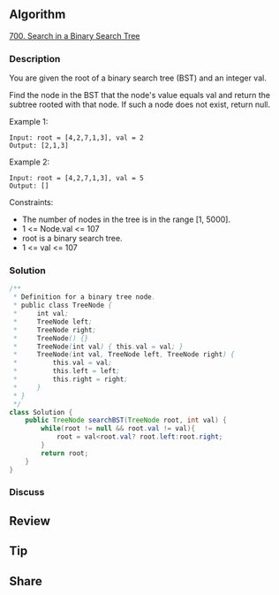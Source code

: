 ## Algorithm

[700. Search in a Binary Search Tree](https://leetcode.com/problems/search-in-a-binary-search-tree/)

### Description

You are given the root of a binary search tree (BST) and an integer val.

Find the node in the BST that the node's value equals val and return the subtree rooted with that node. If such a node does not exist, return null.

Example 1:

```
Input: root = [4,2,7,1,3], val = 2
Output: [2,1,3]
```

Example 2:

```
Input: root = [4,2,7,1,3], val = 5
Output: []
```

Constraints:

- The number of nodes in the tree is in the range [1, 5000].
- 1 <= Node.val <= 107
- root is a binary search tree.
- 1 <= val <= 107

### Solution

```java
/**
 * Definition for a binary tree node.
 * public class TreeNode {
 *     int val;
 *     TreeNode left;
 *     TreeNode right;
 *     TreeNode() {}
 *     TreeNode(int val) { this.val = val; }
 *     TreeNode(int val, TreeNode left, TreeNode right) {
 *         this.val = val;
 *         this.left = left;
 *         this.right = right;
 *     }
 * }
 */
class Solution {
    public TreeNode searchBST(TreeNode root, int val) {
        while(root != null && root.val != val){
            root = val<root.val? root.left:root.right;
        }
        return root;
    }
}
```

### Discuss

## Review


## Tip


## Share
